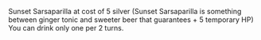 Sunset Sarsaparilla at cost of 5 silver (Sunset Sarsaparilla is something between ginger tonic and sweeter beer that guarantees + 5 temporary HP) You can drink only one per 2 turns.